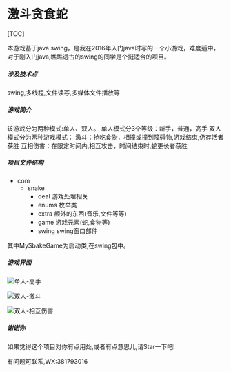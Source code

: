 # 激斗贪食蛇
[TOC]

本游戏基于java swing，是我在2016年入门java时写的一个小游戏，难度适中，对于刚入门java,瞧瞧远古的swing的同学是个挺适合的项目。

##### 涉及技术点

swing,多线程,文件读写,多媒体文件播放等

##### 游戏简介

该游戏分为两种模式:单人、双人。
单人模式分3个等级：新手，普通，高手
双人模式分为两种游戏模式：
激斗：抢吃食物，相撞或撞到障碍物,游戏结束,仍存活者获胜
互相伤害：在限定时间内,相互攻击，时间结束时,蛇更长者获胜

##### 项目文件结构

- com
  - snake
    - deal  游戏处理相关
    - enums 枚举类
    -  extra 额外的东西(音乐,文件等等)
    - game 游戏元素(蛇,食物等)
    - swing swing窗口部件

其中MySbakeGame为启动类,在swing包中。



##### 游戏界面

![单人-高手](http://github.com/zhangwenkang0/SnakeGame/raw/master/show/单人-高手.png)

![双人-激斗](http://github.com/zhangwenkang0/SnakeGame/raw/master/show/双人-激斗.png)

![双人-相互伤害](http://github.com/zhangwenkang0/SnakeGame/raw/master/show/双人-相互伤害.png)

##### 谢谢你
如果觉得这个项目对你有点用处,或者有点意思儿,请Star一下吧!

有问题可联系,WX:381793016